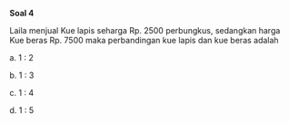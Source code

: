 **Soal 4**

Laila menjual Kue lapis seharga Rp. 2500 perbungkus, sedangkan harga Kue beras Rp. 7500 maka perbandingan kue lapis dan kue beras adalah

a.  1 : 2

b.  1 : 3

c.  1 : 4

d.  1 : 5